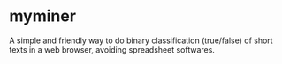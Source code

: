 # myminer

A simple and friendly way to do binary classification (true/false) of short texts in a web browser, avoiding spreadsheet softwares.
